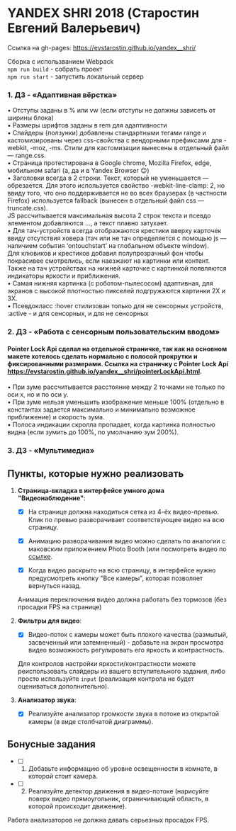 # YANDEX SHRI 2018 (Старостин Евгений Валерьевич)
Ссылка на gh-pages:
https://evstarostin.github.io/yandex__shri/

Сборка с использванием Webpack  
`npm run build` - собрать проект  
`npm run start` - запустить локальный сервер  

### 1. ДЗ - «Адаптивная вёрстка»
•	Отступы заданы в % или vw (если отступы не должны зависеть от ширины блока)  
•	Размеры шрифтов заданы в rem для адаптивности  
•	Слайдеры (ползунки) добавлены стандартными тегами range и кастомизированы через css-свойства с вендорными префиксами для -webkit, -moz, -ms. Стили для кастомизации вынесены в отдельный файл — range.css.  
•	Страница протестирована в Google chrome, Mozilla Firefox, edge, мобильном safari (а, да и в Yandex Browser 😉)  
•	Заголовки всегда в 2 строки. Текст, который не уменьшается — обрезается. Для этого используется свойство -webkit-line-clamp: 2, но ввиду того, что оно поддерживается не во всех браузерах (в частности Firefox) используется fallback (вынесен в отдельный файл css — truncate.css).  
JS рассчитывается максимальная высота 2 строк текста и псевдо элементом добавляются …, а текст плавно затухает.  
•	Для тач-устройств всегда отображаются крестики вверху карточек ввиду отсутствия ховера (тач или не тач определяется c помощью js — наличием события ‘ontouchstart’ на глобальном объекте window).  
Для клювиков и крестиков добавил полупрозрачный фон чтобы покрасивее смотрелись, если наезжают на картинки или контент.  
Также на тач устройствах на нижней карточке с картинкой появляются индикаторы яркости и приближения.  
•	Самая нижняя картинка (с роботом-пылесосом) адаптивная, для экранов с высокой плотностью пикселей подгружаются картинки 2X и 3X.    
•	Псевдокласс :hover стилизован только для не сенсорных устройств, :active - и для сенсорных, и для не сенсорных    

### 2. ДЗ - «Работа с сенсорным пользовательским вводом»
#### Pointer Lock Api сделал на отдельной страничке, так как на основном макете хотелось сделать нормально с полосой прокрутки и фиксированными размерами. Ссылка на страничку с Pointer Lock Api https://evstarostin.github.io/yandex__shri/pointerLockApi.html.
•	При зуме рассчитывается расстояние между 2 точками не только по оси x, но и по оси y.  
•	При зуме нельзя уменьшить изображение меньше 100% (отдельно в константах задается максимально и минимально возможное приближение) и скорость зума.  
•	Полоса индикации скролла пропадает, когда картинка полностью видна (если зумить до 100%, по умолчанию зум 200%).  

### 3. ДЗ - «Мультимедиа»
## Пункты, которые нужно реализовать

1. **Страница-вкладка в интерфейсе умного дома "Видеонаблюдение"**:

    - [x] На странице должна находиться сетка из 4-ёх видео-превью.
    Клик по превью разворачивает соответствующее видео на всю страницу.
    
    - [x] Анимацию разворачивания видео можно сделать по аналогии с маковским приложением 
    Photo Booth (или посмотреть видео по [ссылке](https://yadi.sk/i/shdHcVlkd_BO1w]).
    
    - [x] Когда видео раскрыто на всю страницу, в интерфейсе нужно предусмотреть кнопку
    "Все камеры", которая позволяет вернуться назад.
    
    Анимация переключения видео должна работать без тормозов (без просадки FPS на странице)
    
2. **Фильтры для видео**:

    - [x] Видео-поток с камеры может быть плохого качества (размытый, засвеченный или затемненный) - добавьте на экран просмотра видео
    возможность регулировать его яркость и контрастность.
    
    Для контролов настройки яркости/контрастности можете реиспользовать слайдеры из вашего
    вступительного задания, либо просто используйте `input` (реализация контрола не будет оцениваться дополнительно).
    
3. **Анализатор звука**:

    - [x] Реализуйте анализатор громкости звука в потоке из открытой камеры (в виде столбчатой диаграммы).

## Бонусные задания

- [ ] 1. Добавьте информацию об уровне освещенности в комнате, в которой стоит камера.
- [ ] 2. Реализуйте детектор движения в видео-потоке (нарисуйте поверх видео прямоугольник, ограничивающий область, в которой происходит движение).

Работа анализаторов не должна давать серьезных просадок FPS.